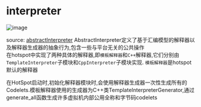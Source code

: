 # interpreter

![image](https://user-images.githubusercontent.com/26846402/131253871-23119457-ed98-42e2-9fd6-fec1298410a1.png)<br/>

source: [abstractInterpreter](https://github.com/openjdk/jdk/blob/master/src/hotspot/share/interpreter/abstractInterpreter.hpp)
AbstractInterpreter定义了基于汇编模型的解释器以及解释器生成器的抽象行为,包含一些与平台无关的公共操作 <br/>
在hotspot中实现了两种具体的解释器,即`模板解释器`和`C++`解释器,它们分别由`TemplateInterpreter`子模块和`CppInterpreter`子模块实现.
`模板解释器`是hotspot默认的解释器 <br/>

在HotSpot启动时,初始化解释器模块时,会使用解释器生成器一次性生成所有的Codelets.模板解释器使用的生成器为C++类TemplateInterpreterGenerator,通过generate_all函数生成许多虚拟机内部公用全称和字节码codelets
